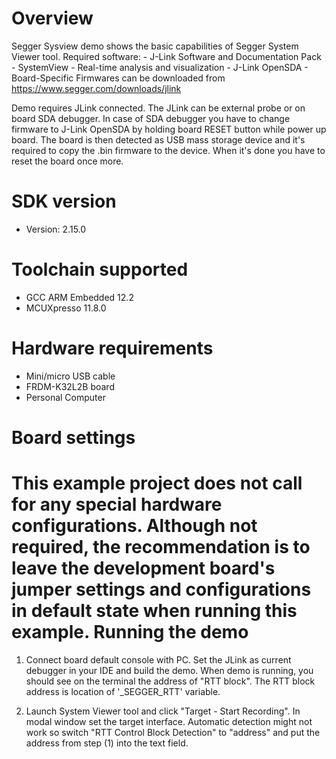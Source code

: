 Overview
========

Segger Sysview demo shows the basic capabilities of Segger System Viewer tool.
Required software:
    - J-Link Software and Documentation Pack
    - SystemView - Real-time analysis and visualization
    - J-Link OpenSDA - Board-Specific Firmwares
can be downloaded from https://www.segger.com/downloads/jlink

Demo requires JLink connected. The JLink can be external probe or on board SDA debugger.
In case of SDA debugger you have to change firmware to J-Link OpenSDA by holding board RESET 
button while power up board. The board is then detected as USB mass storage device and it's 
required to copy the .bin firmware to the device. When it's done you have to reset the board 
once more.


SDK version
===========
- Version: 2.15.0

Toolchain supported
===================
- GCC ARM Embedded  12.2
- MCUXpresso  11.8.0

Hardware requirements
=====================
- Mini/micro USB cable
- FRDM-K32L2B board
- Personal Computer

Board settings
==============
This example project does not call for any special hardware configurations.
Although not required, the recommendation is to leave the development board's jumper settings
and configurations in default state when running this example.
Running the demo
================

1) Connect board default console with PC. Set the JLink as current debugger in your IDE and build the demo.
When demo is running, you should see on the terminal the address of "RTT block".
The RTT block address is location of '_SEGGER_RTT' variable.

2) Launch System Viewer tool and click "Target - Start Recording". In modal window set the target 
interface. Automatic detection might not work so switch "RTT Control Block Detection" to "address"
and put the address from step (1) into the text field.

